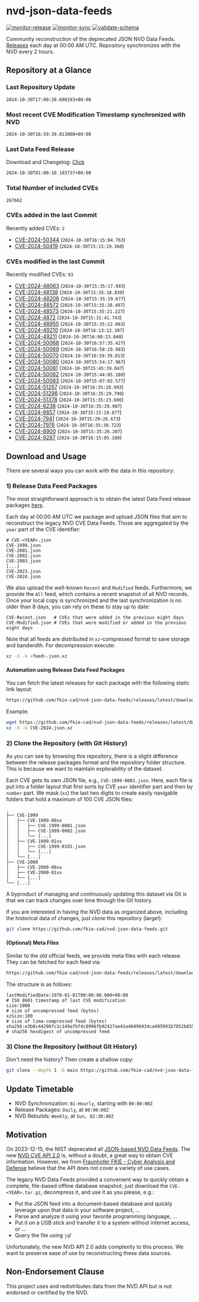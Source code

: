 # nvd-json-data-feeds

[![monitor-release](https://github.com/fkie-cad/nvd-json-data-feeds/actions/workflows/monitor_release.yml/badge.svg)](https://github.com/fkie-cad/nvd-json-data-feeds/actions/workflows/monitor_release.yml)
[![monitor-sync](https://github.com/fkie-cad/nvd-json-data-feeds/actions/workflows/monitor_sync.yml/badge.svg)](https://github.com/fkie-cad/nvd-json-data-feeds/actions/workflows/monitor_sync.yml)
[![validate-schema](https://github.com/fkie-cad/nvd-json-data-feeds/actions/workflows/validate_schema.yml/badge.svg)](https://github.com/fkie-cad/nvd-json-data-feeds/actions/workflows/validate_schema.yml)

Community reconstruction of the deprecated JSON NVD Data Feeds.
[Releases](https://github.com/fkie-cad/nvd-json-data-feeds/releases/latest) each day at 00:00 AM UTC.
Repository synchronizes with the NVD every 2 hours.

## Repository at a Glance

### Last Repository Update

```plain
2024-10-30T17:00:20.690193+00:00
```

### Most recent CVE Modification Timestamp synchronized with NVD

```plain
2024-10-30T16:59:39.013000+00:00
```

### Last Data Feed Release

Download and Changelog: [Click](https://github.com/fkie-cad/nvd-json-data-feeds/releases/latest)

```plain
2024-10-30T01:00:10.103737+00:00
```

### Total Number of included CVEs

```plain
267662
```

### CVEs added in the last Commit

Recently added CVEs: `2`

- [CVE-2024-50344](CVE-2024/CVE-2024-503xx/CVE-2024-50344.json) (`2024-10-30T16:15:04.763`)
- [CVE-2024-50419](CVE-2024/CVE-2024-504xx/CVE-2024-50419.json) (`2024-10-30T15:15:19.360`)


### CVEs modified in the last Commit

Recently modified CVEs: `93`

- [CVE-2024-48063](CVE-2024/CVE-2024-480xx/CVE-2024-48063.json) (`2024-10-30T15:35:17.993`)
- [CVE-2024-48138](CVE-2024/CVE-2024-481xx/CVE-2024-48138.json) (`2024-10-30T15:35:18.830`)
- [CVE-2024-48206](CVE-2024/CVE-2024-482xx/CVE-2024-48206.json) (`2024-10-30T15:35:19.677`)
- [CVE-2024-48572](CVE-2024/CVE-2024-485xx/CVE-2024-48572.json) (`2024-10-30T15:35:20.497`)
- [CVE-2024-48573](CVE-2024/CVE-2024-485xx/CVE-2024-48573.json) (`2024-10-30T15:35:21.227`)
- [CVE-2024-4872](CVE-2024/CVE-2024-48xx/CVE-2024-4872.json) (`2024-10-30T15:31:41.743`)
- [CVE-2024-48955](CVE-2024/CVE-2024-489xx/CVE-2024-48955.json) (`2024-10-30T15:35:22.063`)
- [CVE-2024-49210](CVE-2024/CVE-2024-492xx/CVE-2024-49210.json) (`2024-10-30T16:13:12.307`)
- [CVE-2024-49211](CVE-2024/CVE-2024-492xx/CVE-2024-49211.json) (`2024-10-30T16:08:23.040`)
- [CVE-2024-50068](CVE-2024/CVE-2024-500xx/CVE-2024-50068.json) (`2024-10-30T16:57:35.427`)
- [CVE-2024-50069](CVE-2024/CVE-2024-500xx/CVE-2024-50069.json) (`2024-10-30T16:58:19.983`)
- [CVE-2024-50070](CVE-2024/CVE-2024-500xx/CVE-2024-50070.json) (`2024-10-30T16:59:39.013`)
- [CVE-2024-50080](CVE-2024/CVE-2024-500xx/CVE-2024-50080.json) (`2024-10-30T15:54:17.967`)
- [CVE-2024-50081](CVE-2024/CVE-2024-500xx/CVE-2024-50081.json) (`2024-10-30T15:45:39.047`)
- [CVE-2024-50082](CVE-2024/CVE-2024-500xx/CVE-2024-50082.json) (`2024-10-30T15:44:05.180`)
- [CVE-2024-50083](CVE-2024/CVE-2024-500xx/CVE-2024-50083.json) (`2024-10-30T15:07:02.577`)
- [CVE-2024-51257](CVE-2024/CVE-2024-512xx/CVE-2024-51257.json) (`2024-10-30T16:35:28.993`)
- [CVE-2024-51298](CVE-2024/CVE-2024-512xx/CVE-2024-51298.json) (`2024-10-30T16:35:29.790`)
- [CVE-2024-51378](CVE-2024/CVE-2024-513xx/CVE-2024-51378.json) (`2024-10-30T15:35:23.600`)
- [CVE-2024-6238](CVE-2024/CVE-2024-62xx/CVE-2024-6238.json) (`2024-10-30T16:35:29.987`)
- [CVE-2024-6657](CVE-2024/CVE-2024-66xx/CVE-2024-6657.json) (`2024-10-30T15:15:19.877`)
- [CVE-2024-7941](CVE-2024/CVE-2024-79xx/CVE-2024-7941.json) (`2024-10-30T15:29:26.673`)
- [CVE-2024-7976](CVE-2024/CVE-2024-79xx/CVE-2024-7976.json) (`2024-10-30T16:35:30.723`)
- [CVE-2024-8900](CVE-2024/CVE-2024-89xx/CVE-2024-8900.json) (`2024-10-30T15:35:26.207`)
- [CVE-2024-9287](CVE-2024/CVE-2024-92xx/CVE-2024-9287.json) (`2024-10-30T16:15:05.100`)


## Download and Usage

There are several ways you can work with the data in this repository:

### 1) Release Data Feed Packages

The most straightforward approach is to obtain the latest Data Feed release packages [here](https://github.com/fkie-cad/nvd-json-data-feeds/releases/latest).

Each day at 00:00 AM UTC we package and upload JSON files that aim to reconstruct the legacy NVD CVE Data Feeds.
Those are aggregated by the `year` part of the CVE identifier:

```
# CVE-<YEAR>.json
CVE-1999.json
CVE-2001.json
CVE-2002.json
CVE-2003.json
[...]
CVE-2023.json
CVE-2024.json
```

We also upload the well-known `Recent` and `Modified` feeds.
Furthermore, we provide the `All` feed, which contains a recent snapshot of all NVD records.
Once your local copy is synchronized and the last synchronization is no older than 8 days, you can rely on these to stay up to date:

```plain
CVE-Recent.json   # CVEs that were added in the previous eight days
CVE-Modified.json # CVEs that were modified or added in the previous eight days
```

Note that all feeds are distributed in `xz`-compressed format to save storage and bandwidth.
For decompression execute:

```sh
xz -d -k <feed>.json.xz
```

#### Automation using Release Data Feed Packages

You can fetch the latest releases for each package with the following static link layout:

```sh
https://github.com/fkie-cad/nvd-json-data-feeds/releases/latest/download/CVE-<YEAR>.json.xz
```

Example:

```sh
wget https://github.com/fkie-cad/nvd-json-data-feeds/releases/latest/download/CVE-2024.json.xz
xz -d -k CVE-2024.json.xz
```

### 2) Clone the Repository (with Git History)

As you can see by browsing this repository, there is a slight difference between the release packages format and the repository folder structure.
This is because we want to maintain explorability of the dataset.

Each CVE gets its own JSON file, e.g., `CVE-1999-0001.json`.
Here, each file is put into a folder layout that first sorts by CVE `year` identifier part and then by `number` part.
We mask (`xx`) the last two digits to create easily navigable folders that hold a maximum of 100 CVE JSON files:

```plain
.
├── CVE-1999
│   ├── CVE-1999-00xx
│   │   ├── CVE-1999-0001.json
│   │   ├── CVE-1999-0002.json
│   │   └── [...]
│   ├── CVE-1999-01xx
│   │   ├── CVE-1999-0101.json
│   │   └── [...]
│   └── [...]
├── CVE-2000
│   ├── CVE-2000-00xx
│   ├── CVE-2000-01xx
│   └── [...]
└── [...]
```

A byproduct of managing and continuously updating this dataset via Git is that we can track changes over time through the Git history.

If you are interested in having the NVD data as organized above, including the historical data of changes, just clone this repository (large!):

```sh
git clone https://github.com/fkie-cad/nvd-json-data-feeds.git
```

#### (Optional) Meta Files

Similar to the old official feeds, we provide meta files with each release. They can be fetched for each feed via:

```sh
https://github.com/fkie-cad/nvd-json-data-feeds/releases/latest/download/CVE-<YEAR>.meta
```

The structure is as follows:

```plain
lastModifiedDate:1970-01-01T00:00:00.000+00:00                          # ISO 8601 timestamp of last CVE modification
size:1000                                                               # size of uncompressed feed (bytes)
xzSize:100                                                              # size of lzma-compressed feed (bytes)
sha256:e3b0c44298fc1c149afbf4c8996fb92427ae41e4649b934ca495991b7852b855 # sha256 hexdigest of uncompressed feed
```

### 3) Clone the Repository (without Git History)

Don't need the history? Then create a shallow copy:

```sh
git clone --depth 1 -b main https://github.com/fkie-cad/nvd-json-data-feeds.git
```


## Update Timetable

* NVD Synchronization: `Bi-Hourly`, starting with `00:00:00Z`
* Release Packages: `Daily`, at `00:00:00Z`
* NVD Rebuilds: `Weekly`, at `Sun, 02:30:00Z`


## Motivation

On 2023-12-15, the NIST deprecated all [JSON-based NVD Data Feeds](https://nvd.nist.gov/vuln/data-feeds#divRetirementBanner-1).
The new [NVD CVE API 2.0](https://nvd.nist.gov/developers/vulnerabilities) is, without a doubt, a great way to obtain CVE information.
However, we from [Fraunhofer FKIE - Cyber Analysis and Defense](https://www.fkie.fraunhofer.de/en/departments/cad.html) believe that the API does not cover a variety of use cases.

The legacy NVD Data Feeds provided a convenient way to quickly obtain a complete, file-based offline database snapshot; just download the `CVE-<YEAR>.tar.gz`, decompress it, and use it as you please, e.g.:

- Put the JSON feed into a document-based database and quickly leverage upon that data in your software project, ...
- Parse and analyze it using your favorite programming language, ...
- Put it on a USB stick and transfer it to a system without internet access, or ...
- Query the file using `jq`!

Unfortunately, the new NVD API 2.0 adds complexity to this process.
We want to preserve ease of use by reconstructing these data sources.

## Non-Endorsement Clause

This project uses and redistributes data from the NVD API but is not endorsed or certified by the NVD.